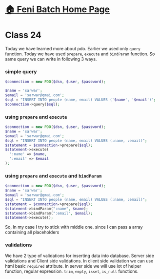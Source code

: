 # [:house: Feni Batch Home Page](http://poloey.github.io/feni)

# Class 24 

Today we have learned more about pdo. Earlier we used only `query` function. Today we have used `prepare`, `execute` and `bindParam` function. So same query we can write in following 3 ways.   

### simple query
~~~php
$connection = new PDO($dsn, $user, $password);

$name = 'sarwar';
$email = 'sarwar@gmai.com';
$sql = "INSERT INTO people (name, email) VALUES ('$name', '$email')";
$connection->query($sql);
~~~

### using `prepare` and `execute` 
~~~php
$connection = new PDO($dsn, $user, $password);
$name = 'sarwar';
$email = 'sarwar@gmai.com';
$sql = "INSERT INTO people (name, email) VALUES (:name, :email)";
$statement = $connection->prepare($sql);
$statement->execute(
  ':name' => $name,
  ':email' => $email
);
~~~

### using `prepare` and `execute`  and `bindParam`
~~~php
$connection = new PDO($dsn, $user, $password);
$name = 'sarwar';
$email = 'sarwar@gmai.com';
$sql = "INSERT INTO people (name, email) VALUES (:name, :email)";
$statement = $connection->prepare($sql);
$statement->bindParam(":name", $name);
$statement->bindParam(":email", $email);
$statement->execute();
~~~

So, In my case I try to stick with middle one. since I can pass a array containing all placeholders

### validations
We have 2 type of validations for inserting data into database. Server side validations and Client side validations. In client side validation we can use html basic `required` attribute. In server side we will use lot of helper function, regular expression. `trim`, `empty`,  `isset`, `is_null` functions.








